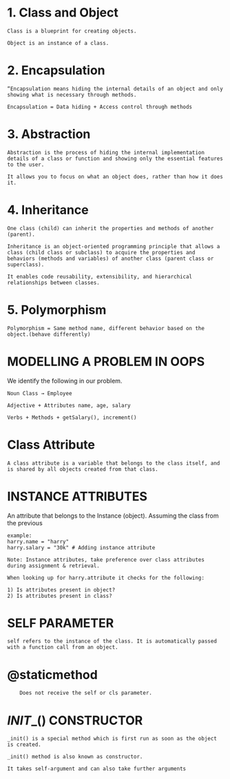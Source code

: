 #  1. Class and Object
```
Class is a blueprint for creating objects.

Object is an instance of a class.
```
# 2. Encapsulation
```
“Encapsulation means hiding the internal details of an object and only showing what is necessary through methods.
```
```
Encapsulation = Data hiding + Access control through methods
```

# 3. Abstraction
```
Abstraction is the process of hiding the internal implementation details of a class or function and showing only the essential features to the user.

It allows you to focus on what an object does, rather than how it does it.
```

# 4. Inheritance
```
One class (child) can inherit the properties and methods of another (parent).
```
```
Inheritance is an object-oriented programming principle that allows a class (child class or subclass) to acquire the properties and behaviors (methods and variables) of another class (parent class or superclass).

It enables code reusability, extensibility, and hierarchical relationships between classes.
```

# 5. Polymorphism
```
Polymorphism = Same method name, different behavior based on the object.(behave differently)
```



# MODELLING A PROBLEM IN OOPS
We identify the following in our problem.
```
Noun Class → Employee

Adjective + Attributes name, age, salary

Verbs + Methods + getSalary(), increment()
```

# Class Attribute
```
A class attribute is a variable that belongs to the class itself, and is shared by all objects created from that class.
```

# INSTANCE ATTRIBUTES
An attribute that belongs to the Instance (object). Assuming the class from the previous
```
example:
harry.name = "harry"
harry.salary = "30k" # Adding instance attribute
```
```
Note: Instance attributes, take preference over class attributes during assignment & retrieval.

When looking up for harry.attribute it checks for the following:

1) Is attributes present in object?
2) Is attributes present in class?
```


# SELF PARAMETER
```
self refers to the instance of the class. It is automatically passed with a function call from an object.
```

#  @staticmethod
```
    Does not receive the self or cls parameter.
```

# _INIT__() CONSTRUCTOR
```
_init() is a special method which is first run as soon as the object is created.

_init() method is also known as constructor.

It takes self-argument and can also take further arguments
```